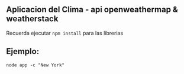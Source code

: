 ## Aplicacion del Clima - api openweathermap & weatherstack

Recuerda ejecutar ```npm install``` para las librerias

## Ejemplo:
```
node app -c "New York"
```